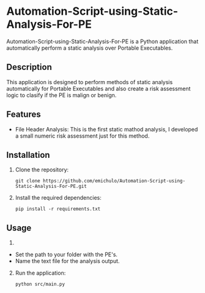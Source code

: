 # Automation-Script-using-Static-Analysis-For-PE

Automation-Script-using-Static-Analysis-For-PE is a Python application that automatically perform a static analysis over Portable Executables.

## Description

This application is designed to perform methods of static analysis automatically for Portable Executables and also create a risk assessment logic to clasify if the PE is malign or benign.

## Features

- File Header Analysis: This is the first static mathod analysis, I developed a small numeric risk assessment just for this method.


## Installation

1. Clone the repository:

    ```shell
    git clone https://github.com/emichulo/Automation-Script-using-Static-Analysis-For-PE.git
    ```

2. Install the required dependencies:

    ```shell
    pip install -r requirements.txt
    ```

## Usage

1. 
- Set the path to your folder with the PE's.
- Name the text file for the analysis output.

2. Run the application:

    ```shell
    python src/main.py
    ```

